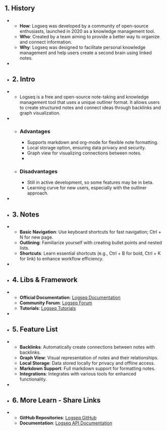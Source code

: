 ## 1. History
-
	- **How**: Logseq was developed by a community of open-source enthusiasts, launched in 2020 as a knowledge management tool.
	- **Who**: Created by a team aiming to provide a better way to organize and connect information.
	- **Why**: Logseq was designed to facilitate personal knowledge management and help users create a second brain using linked notes.
-
- ## 2. Intro
-
	- Logseq is a free and open-source note-taking and knowledge management tool that uses a unique outliner format. It allows users to create structured notes and connect ideas through backlinks and graph visualization.
-
	- ### Advantages
		- Supports markdown and org-mode for flexible note formatting.
		- Local storage option, ensuring data privacy and security.
		- Graph view for visualizing connections between notes.
		-
	- ### Disadvantages
		- Still in active development, so some features may be in beta.
		- Learning curve for new users, especially with the outliner approach.
-
- ## 3. Notes
-
	- **Basic Navigation**: Use keyboard shortcuts for fast navigation; Ctrl + N for new page.
	- **Outlining**: Familiarize yourself with creating bullet points and nested lists.
	- **Shortcuts**: Learn essential shortcuts (e.g., Ctrl + B for bold, Ctrl + K for link) to enhance workflow efficiency.
-
- ## 4. Libs & Framework
-
	- **Official Documentation**: [Logseq Documentation](https://logseq.com/learn/)
	- **Community Forum**: [Logseq Forum](https://discuss.logseq.com/)
	- **Tutorials**: [Logseq Tutorials](https://logseq.com/learn/tutorials)
-
- ## 5. Feature List
-
	- **Backlinks**: Automatically create connections between notes with backlinks.
	- **Graph View**: Visual representation of notes and their relationships.
	- **Local Storage**: Data stored locally for privacy and offline access.
	- **Markdown Support**: Full markdown support for formatting notes.
	- **Integrations**: Integrates with various tools for enhanced functionality.
-
- ## 6. More Learn - Share Links
-
	- **GitHub Repositories**: [Logseq GitHub](https://github.com/logseq/logseq)
	- **Documentation**: [Logseq API Documentation](https://logseq.com/learn/api/)